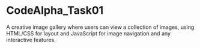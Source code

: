 # CodeAlpha_Task01
A creative image gallery where users can view a collection of images, using HTML/CSS for layout and JavaScript for image navigation and any interactive features.
